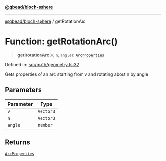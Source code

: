 [**@qbead/bloch-sphere**](../index.md)

***

[@qbead/bloch-sphere](../index.md) / getRotationArc

# Function: getRotationArc()

> **getRotationArc**(`v`, `n`, `angle`): [`ArcProperties`](../type-aliases/ArcProperties.md)

Defined in: [src/math/geometry.ts:32](https://github.com/qbead/bloch-sphere/blob/81a59121ea27596e77408b4ed592f344f3dd0304/src/math/geometry.ts#L32)

Gets properties of an arc starting from v and rotating about n by angle

## Parameters

| Parameter | Type |
| ------ | ------ |
| `v` | `Vector3` |
| `n` | `Vector3` |
| `angle` | `number` |

## Returns

[`ArcProperties`](../type-aliases/ArcProperties.md)
